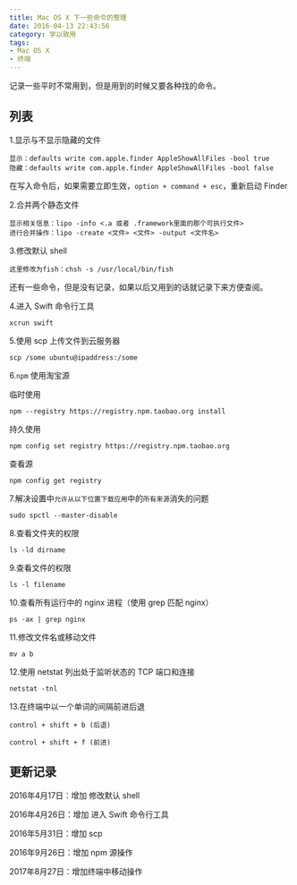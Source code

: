 ```yaml
---
title: Mac OS X 下一些命令的整理
date: 2016-04-13 22:43:56
category: 学以致用
tags:
- Mac OS X
- 终端
---
```

记录一些平时不常用到，但是用到的时候又要各种找的命令。



## 列表

1.显示与不显示隐藏的文件

```
显示：defaults write com.apple.finder AppleShowAllFiles -bool true
隐藏：defaults write com.apple.finder AppleShowAllFiles -bool false
```

在写入命令后，如果需要立即生效，`option + command + esc`，重新启动 Finder

2.合并两个静态文件

```
显示相关信息：lipo -info <.a 或者 .framework里面的那个可执行文件>
进行合并操作：lipo -create <文件> <文件> -output <文件名>
```

3.修改默认 shell

```
这里修改为fish：chsh -s /usr/local/bin/fish
```

还有一些命令，但是没有记录，如果以后又用到的话就记录下来方便查阅。

4.进入 Swift 命令行工具

```
xcrun swift
```

5.使用 scp 上传文件到云服务器

```
scp /some ubuntu@ipaddress:/some
```

6.`npm` 使用淘宝源

临时使用

```shell
npm --registry https://registry.npm.taobao.org install
```

持久使用

```shell
npm config set registry https://registry.npm.taobao.org
```

查看源

```shell
npm config get registry
```

7.解决设置中`允许从以下位置下载应用`中的`所有来源`消失的问题

```shell
sudo spctl --master-disable
```

8.查看文件夹的权限

```shell
ls -ld dirname
```

9.查看文件的权限

```shell
ls -l filename
```

10.查看所有运行中的 nginx 进程（使用 grep 匹配 nginx）

```shell
ps -ax | grep nginx
```

11.修改文件名或移动文件

```shell
mv a b
```

12.使用 netstat 列出处于监听状态的 TCP 端口和连接

```shell
netstat -tnl
```

13.在终端中以一个单词的间隔前进后退

```
control + shift + b (后退)

control + shift + f (前进)
```

## 更新记录

2016年4月17日：增加 修改默认 shell

2016年4月26日：增加 进入 Swift 命令行工具

2016年5月31日：增加 scp

2016年9月26日：增加 npm 源操作

2017年8月27日：增加终端中移动操作
